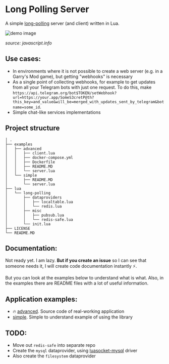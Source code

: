 # Long Polling Server

A simple [long-polling](https://javascript.info/long-polling) server (and client) written in Lua.

![demo image](https://file.def.pm/wq86G74W.svg)

_source: javascript.info_

## Use cases:

- In environments where it is not possible to create a web server (e.g. in a Garry's Mod game), but getting "webhooks" is necessary
- As a single point of collecting webhooks, for example to get updates from all your Telegram bots with just one request. To do this, make `https://api.telegram.org/bot$TOKEN/setWebhook?url=https://your.app/SomeS3cretP@th?this_key=and_value&will_be=merged_with_updates_sent_by_telegram&botname=some_id`.
- Simple chat-like services implementations

## Project structure

```
│ .
├── examples
│   ├── advanced
│   │   ├── client.lua
│   │   ├── docker-compose.yml
│   │   ├── Dockerfile
│   │   ├── README.MD
│   │   └── server.lua
│   └── simple
│       ├── README.MD
│       └── server.lua
├── lua
│   └── long-polling
│       ├── dataproviders
│       │   ├── localtable.lua
│       │   └── redis.lua
│       ├── misc
│       │   ├── pubsub.lua
│       │   └── redis-safe.lua
│       └── init.lua
├── LICENSE
└── README.MD

```

## Documentation:

Not ready yet. I am lazy. **But if you create an issue** so I can see that someone needs it, I will create code documentation instantly ⚡.

But you can look at the examples below to understand what is what. Also, in the examples there are README files with a lot of useful information.

## Application examples:

- 🔥 [advanced](/examples/advanced). Source code of real-working application
- [simple](/examples/simple). Simple to understand example of using the library

## TODO:

- Move out `redis-safe` into separate repo
- Create the `mysql` dataprovider, using [luasocket-mysql](https://github.com/TRIGONIM/luasocket-mysql) driver
- Also create the `filesystem` dataprovider

